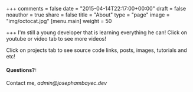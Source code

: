 +++
comments = false
date = "2015-04-14T22:17:00+00:00"
draft = false
noauthor = true
share = false
title = "About"
type = "page"
image = "img/octocat.jpg"
[menu.main]
weight = 50

+++
I'm still a young developer that is learning everything he can! Click on youtube or video tab to see more videos! 

Click on projects tab to see source code links, posts, images, tutorials and etc!


#### Questions?:
Contact me, _admin@josephambayec.dev_
